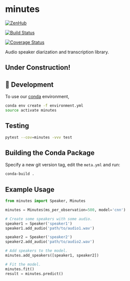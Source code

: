 # minutes

[![ZenHub](https://raw.githubusercontent.com/ZenHubIO/support/master/zenhub-badge.png)](https://zenhub.com)

[![Build Status](https://travis-ci.org/ubclaunchpad/minutes.svg?branch=master)](https://travis-ci.org/ubclaunchpad/minutes)

[![Coverage Status](https://coveralls.io/repos/github/ubclaunchpad/minutes/badge.svg)](https://coveralls.io/github/ubclaunchpad/minutes)

Audio speaker diarization and transcription library.

## Under Construction!

## :running: Development

To use our [conda](https://conda.io/docs/user-guide/install/index.html) environment,

```bash
conda env create -f environment.yml
source activate minutes
```

## Testing

```bash
pytest --cov=minutes -vvv test
```

## Building the Conda Package

Specify a new git version tag, edit the `meta.yml` and run:

```bash
conda-build .
```

## Example Usage

```python
from minutes import Speaker, Minutes

minutes = Minutes(ms_per_observation=500, model='cnn')

# Create some speakers with some audio.
speaker1 = Speaker('speaker1')
speaker1.add_audio('path/to/audio1.wav')

speaker2 = Speaker('speaker2')
speaker2.add_audio('path/to/audio2.wav')

# Add speakers to the model.
minutes.add_speakers([speaker1, speaker2])

# Fit the model.
minutes.fit()
result = minutes.predict()
```
